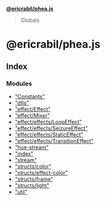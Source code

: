**[@ericrabil/phea.js](README.md)**

> Globals

# @ericrabil/phea.js

## Index

### Modules

* ["Constants"](modules/_constants_.md)
* ["dtls"](modules/_dtls_.md)
* ["effect/Effect"](modules/_effect_effect_.md)
* ["effect/Mixer"](modules/_effect_mixer_.md)
* ["effect/effects/LoopEffect"](modules/_effect_effects_loopeffect_.md)
* ["effect/effects/SeizureEffect"](modules/_effect_effects_seizureeffect_.md)
* ["effect/effects/StaticEffect"](modules/_effect_effects_staticeffect_.md)
* ["effect/effects/TransitionEffect"](modules/_effect_effects_transitioneffect_.md)
* ["hue-stream"](modules/_hue_stream_.md)
* ["index"](modules/_index_.md)
* ["stream"](modules/_stream_.md)
* ["structs/color"](modules/_structs_color_.md)
* ["structs/effect-color"](modules/_structs_effect_color_.md)
* ["structs/frame"](modules/_structs_frame_.md)
* ["structs/light"](modules/_structs_light_.md)
* ["util"](modules/_util_.md)
